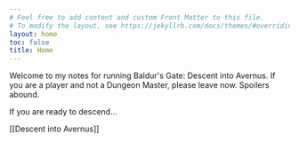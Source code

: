 ```yaml
---
# Feel free to add content and custom Front Matter to this file.
# To modify the layout, see https://jekyllrb.com/docs/themes/#overriding-theme-defaults
layout: home
toc: false
title: Home
---
```


Welcome to my notes for running Baldur's Gate: Descent into Avernus. If you are a player and not a Dungeon Master, please leave now. Spoilers abound.

If you are ready to descend...

[[Descent into Avernus]]